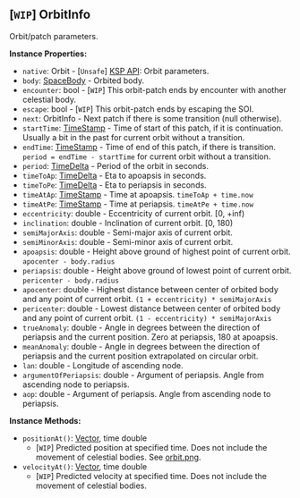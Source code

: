 ## \[`WIP`\] OrbitInfo

Orbit/patch parameters.


**Instance Properties:**
- `native`: Orbit - \[`Unsafe`\] [KSP API](https://kerbalspaceprogram.com/api/class_orbit.html): Orbit parameters.
- `body`: [SpaceBody](SpaceBody.md) - Orbited body.
- `encounter`: bool - \[`WIP`\] This orbit-patch ends by encounter with another celestial body.
- `escape`: bool - \[`WIP`\] This orbit-patch ends by escaping the SOI.
- `next`: OrbitInfo - Next patch if there is some transition (null otherwise).
- `startTime`: [TimeStamp](TimeStamp.md) - Time of start of this patch, if it is continuation. Usually a bit in the past for current orbit without a transition.
- `endTime`: [TimeStamp](TimeStamp.md) - Time of end of this patch, if there is transition. `period = endTime - startTime` for current orbit without a transition.
- `period`: [TimeDelta](TimeDelta.md) - Period of the orbit in seconds.
- `timeToAp`: [TimeDelta](TimeDelta.md) - Eta to apoapsis in seconds.
- `timeToPe`: [TimeDelta](TimeDelta.md) - Eta to periapsis in seconds.
- `timeAtAp`: [TimeStamp](TimeStamp.md) - Time at apoapsis. `timeToAp + time.now`
- `timeAtPe`: [TimeStamp](TimeStamp.md) - Time at periapsis. `timeAtPe + time.now`
- `eccentricity`: double - Eccentricity of current orbit. \[0, +inf)
- `inclination`: double - Inclination of current orbit. \[0, 180)
- `semiMajorAxis`: double - Semi-major axis of current orbit.
- `semiMinorAxis`: double - Semi-minor axis of current orbit.
- `apoapsis`: double - Height above ground of highest point of current orbit. `apocenter - body.radius`
- `periapsis`: double - Height above ground of lowest point of current orbit. `pericenter - body.radius`
- `apocenter`: double - Highest distance between center of orbited body and any point of current orbit. `(1 + eccentricity) * semiMajorAxis`
- `pericenter`: double - Lowest distance between center of orbited body and any point of current orbit. `(1 - eccentricity) * semiMajorAxis`
- `trueAnomaly`: double - Angle in degrees between the direction of periapsis and the current position. Zero at periapsis, 180 at apoapsis.
- `meanAnomaly`: double - Angle in degrees between the direction of periapsis and the current position extrapolated on circular orbit.
- `lan`: double - Longitude of ascending node.
- `argumentOfPeriapsis`: double - Argument of periapsis. Angle from ascending node to periapsis.
- `aop`: double - Argument of periapsis. Angle from ascending node to periapsis.

**Instance Methods:**
- `positionAt()`: [Vector](Vector.md), time double
  - \[`WIP`\] Predicted position at specified time. Does not include the movement of celestial bodies. See [orbit.png](orbit.png).
- `velocityAt()`: [Vector](Vector.md), time double
  - \[`WIP`\] Predicted velocity at specified time. Does not include the movement of celestial bodies.
